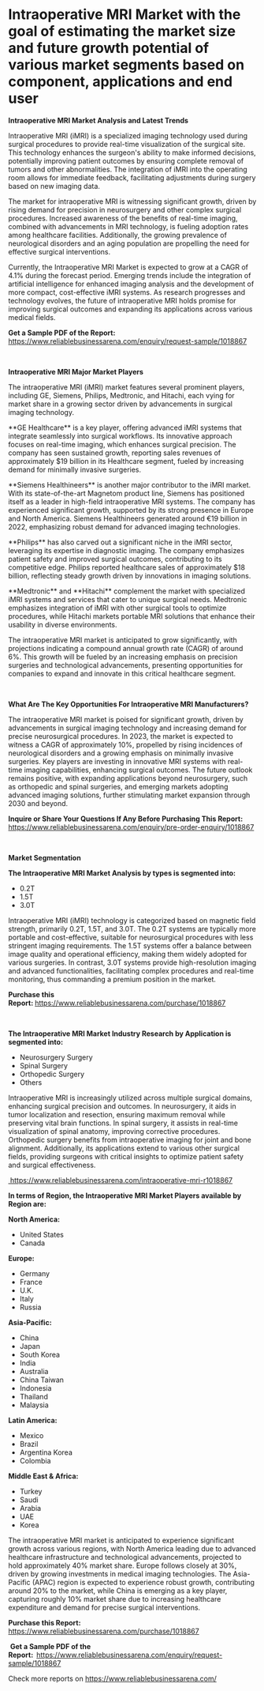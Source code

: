 <p><h1>Intraoperative MRI Market with the goal of estimating the market size and future growth potential of various market segments based on component, applications and end user</h1></p><p><strong>Intraoperative MRI Market Analysis and Latest Trends</strong></p>
<p><p>Intraoperative MRI (iMRI) is a specialized imaging technology used during surgical procedures to provide real-time visualization of the surgical site. This technology enhances the surgeon's ability to make informed decisions, potentially improving patient outcomes by ensuring complete removal of tumors and other abnormalities. The integration of iMRI into the operating room allows for immediate feedback, facilitating adjustments during surgery based on new imaging data.</p><p>The market for intraoperative MRI is witnessing significant growth, driven by rising demand for precision in neurosurgery and other complex surgical procedures. Increased awareness of the benefits of real-time imaging, combined with advancements in MRI technology, is fueling adoption rates among healthcare facilities. Additionally, the growing prevalence of neurological disorders and an aging population are propelling the need for effective surgical interventions.</p><p>Currently, the Intraoperative MRI Market is expected to grow at a CAGR of 4.1% during the forecast period. Emerging trends include the integration of artificial intelligence for enhanced imaging analysis and the development of more compact, cost-effective iMRI systems. As research progresses and technology evolves, the future of intraoperative MRI holds promise for improving surgical outcomes and expanding its applications across various medical fields.</p></p>
<p><strong>Get a Sample PDF of the Report:&nbsp;</strong> <a href="https://www.reliablebusinessarena.com/enquiry/request-sample/1018867?utm_campaign=2793&utm_medium=2&utm_source=Github&utm_content=ia&utm_term=04032025&utm_id=intraoperative-mri">https://www.reliablebusinessarena.com/enquiry/request-sample/1018867</a></p>
<p>&nbsp;</p>
<p><strong>Intraoperative MRI Major Market Players</strong></p>
<p><p>The intraoperative MRI (iMRI) market features several prominent players, including GE, Siemens, Philips, Medtronic, and Hitachi, each vying for market share in a growing sector driven by advancements in surgical imaging technology.</p><p>**GE Healthcare** is a key player, offering advanced iMRI systems that integrate seamlessly into surgical workflows. Its innovative approach focuses on real-time imaging, which enhances surgical precision. The company has seen sustained growth, reporting sales revenues of approximately $19 billion in its Healthcare segment, fueled by increasing demand for minimally invasive surgeries.</p><p>**Siemens Healthineers** is another major contributor to the iMRI market. With its state-of-the-art Magnetom product line, Siemens has positioned itself as a leader in high-field intraoperative MRI systems. The company has experienced significant growth, supported by its strong presence in Europe and North America. Siemens Healthineers generated around €19 billion in 2022, emphasizing robust demand for advanced imaging technologies.</p><p>**Philips** has also carved out a significant niche in the iMRI sector, leveraging its expertise in diagnostic imaging. The company emphasizes patient safety and improved surgical outcomes, contributing to its competitive edge. Philips reported healthcare sales of approximately $18 billion, reflecting steady growth driven by innovations in imaging solutions.</p><p>**Medtronic** and **Hitachi** complement the market with specialized iMRI systems and services that cater to unique surgical needs. Medtronic emphasizes integration of iMRI with other surgical tools to optimize procedures, while Hitachi markets portable MRI solutions that enhance their usability in diverse environments.</p><p>The intraoperative MRI market is anticipated to grow significantly, with projections indicating a compound annual growth rate (CAGR) of around 6%. This growth will be fueled by an increasing emphasis on precision surgeries and technological advancements, presenting opportunities for companies to expand and innovate in this critical healthcare segment.</p></p>
<p>&nbsp;</p>
<p><strong>What Are The Key Opportunities For Intraoperative MRI Manufacturers?</strong></p>
<p><p>The intraoperative MRI market is poised for significant growth, driven by advancements in surgical imaging technology and increasing demand for precise neurosurgical procedures. In 2023, the market is expected to witness a CAGR of approximately 10%, propelled by rising incidences of neurological disorders and a growing emphasis on minimally invasive surgeries. Key players are investing in innovative MRI systems with real-time imaging capabilities, enhancing surgical outcomes. The future outlook remains positive, with expanding applications beyond neurosurgery, such as orthopedic and spinal surgeries, and emerging markets adopting advanced imaging solutions, further stimulating market expansion through 2030 and beyond.</p></p>
<p><strong>Inquire or Share Your Questions If Any Before Purchasing This Report:</strong> <a href="https://www.reliablebusinessarena.com/enquiry/pre-order-enquiry/1018867?utm_campaign=2793&utm_medium=2&utm_source=Github&utm_content=ia&utm_term=04032025&utm_id=intraoperative-mri">https://www.reliablebusinessarena.com/enquiry/pre-order-enquiry/1018867</a></p>
<p>&nbsp;</p>
<p><strong>Market Segmentation</strong></p>
<p><strong>The Intraoperative MRI Market Analysis by types is segmented into:</strong></p>
<p><ul><li>0.2T</li><li>1.5T</li><li>3.0T</li></ul></p>
<p><p>Intraoperative MRI (iMRI) technology is categorized based on magnetic field strength, primarily 0.2T, 1.5T, and 3.0T. The 0.2T systems are typically more portable and cost-effective, suitable for neurosurgical procedures with less stringent imaging requirements. The 1.5T systems offer a balance between image quality and operational efficiency, making them widely adopted for various surgeries. In contrast, 3.0T systems provide high-resolution imaging and advanced functionalities, facilitating complex procedures and real-time monitoring, thus commanding a premium position in the market.</p></p>
<p><strong>Purchase this Report:&nbsp;</strong><a href="https://www.reliablebusinessarena.com/purchase/1018867?utm_campaign=2793&utm_medium=2&utm_source=Github&utm_content=ia&utm_term=04032025&utm_id=intraoperative-mri">https://www.reliablebusinessarena.com/purchase/1018867</a></p>
<p>&nbsp;</p>
<p><strong>The Intraoperative MRI Market Industry Research by Application is segmented into:</strong></p>
<p><ul><li>Neurosurgery Surgery</li><li>Spinal Surgery</li><li>Orthopedic Surgery</li><li>Others</li></ul></p>
<p><p>Intraoperative MRI is increasingly utilized across multiple surgical domains, enhancing surgical precision and outcomes. In neurosurgery, it aids in tumor localization and resection, ensuring maximum removal while preserving vital brain functions. In spinal surgery, it assists in real-time visualization of spinal anatomy, improving corrective procedures. Orthopedic surgery benefits from intraoperative imaging for joint and bone alignment. Additionally, its applications extend to various other surgical fields, providing surgeons with critical insights to optimize patient safety and surgical effectiveness.</p></p>
<p><a href="https://www.reliablebusinessarena.com/intraoperative-mri-r1018867?utm_campaign=2793&utm_medium=2&utm_source=Github&utm_content=ia&utm_term=04032025&utm_id=intraoperative-mri">&nbsp;https://www.reliablebusinessarena.com/intraoperative-mri-r1018867</a></p>
<p><strong>In terms of Region, the Intraoperative MRI Market Players available by Region are:</strong></p>
<p>
    <p> <strong> North America: </strong>
        <ul>
            <li>United States</li>
            <li>Canada</li>
        </ul>
        </p> 
    <p> <strong> Europe: </strong>
        <ul>
            <li>Germany</li>
            <li>France</li>
            <li>U.K.</li>
            <li>Italy</li>
            <li>Russia</li>
        </ul>
        </p> 
    <p> <strong> Asia-Pacific: </strong>
        <ul>
            <li>China</li>
            <li>Japan</li>
            <li>South Korea</li>
            <li>India</li>
            <li>Australia</li>
            <li>China Taiwan</li>
            <li>Indonesia</li>
            <li>Thailand</li>
            <li>Malaysia</li>
        </ul>
        </p> 
    <p> <strong> Latin America: </strong>
        <ul>
            <li>Mexico</li>
            <li>Brazil</li>
            <li>Argentina Korea</li>
            <li>Colombia</li>
        </ul>
        </p> 
    <p> <strong> Middle East & Africa: </strong>
        <ul>
            <li>Turkey</li>
            <li>Saudi</li>
            <li>Arabia</li>
            <li>UAE</li>
            <li>Korea</li>
        </ul>
    </p>
    </p>
<p><p>The intraoperative MRI market is anticipated to experience significant growth across various regions, with North America leading due to advanced healthcare infrastructure and technological advancements, projected to hold approximately 40% market share. Europe follows closely at 30%, driven by growing investments in medical imaging technologies. The Asia-Pacific (APAC) region is expected to experience robust growth, contributing around 20% to the market, while China is emerging as a key player, capturing roughly 10% market share due to increasing healthcare expenditure and demand for precise surgical interventions.</p></p>
<p><strong>Purchase this Report: </strong><a href="https://www.reliablebusinessarena.com/purchase/1018867?utm_campaign=2793&utm_medium=2&utm_source=Github&utm_content=ia&utm_term=04032025&utm_id=intraoperative-mri">https://www.reliablebusinessarena.com/purchase/1018867</a></p>
<p>&nbsp;<strong>Get a Sample PDF of the Report:&nbsp;&nbsp;</strong><a href="https://www.reliablebusinessarena.com/enquiry/request-sample/1018867?utm_campaign=2793&utm_medium=2&utm_source=Github&utm_content=ia&utm_term=04032025&utm_id=intraoperative-mri">https://www.reliablebusinessarena.com/enquiry/request-sample/1018867</a></p>
<p><strong></strong></p>
<p>Check more reports on <a href="https://www.reliablebusinessarena.com/?utm_campaign=2793&utm_medium=2&utm_source=Github&utm_content=ia&utm_term=04032025&utm_id=intraoperative-mri">https://www.reliablebusinessarena.com/</a></p>